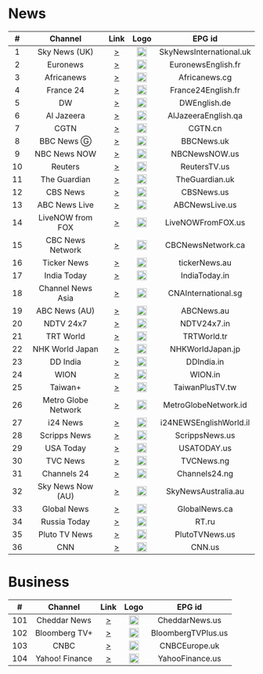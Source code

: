 <h1>News</h1>

| #   | Channel        | Link  | Logo | EPG id |
|:---:|:--------------:|:-----:|:----:|:------:|
| 1   | Sky News (UK)  | [>](https://i.mjh.nz/PlutoTV/155b285cd2665de274553d66f-alt.m3u8) | <img height="20" src="https://d2n0069hmnqmmx.cloudfront.net/epgdata/1.0/newchanlogos/512/512/skychb1404.png"/> | SkyNewsInternational.uk |
| 2   | Euronews | [>](https://shls-live-ak.akamaized.net/out/v1/115bfcde8fa342d182ef846445cdbdcf/index.m3u8) | <img height="20" src="https://upload.wikimedia.org/wikipedia/commons/thumb/9/9c/Euronews_2022.svg/640px-Euronews_2022.svg.png"/> | EuronewsEnglish.fr |
| 3   | Africanews | [>](https://ythls.armelin.one/channel/UC1_E8NeF5QHY2dtdLRBCCLA.m3u8) | <img height="20" src="https://i.imgur.com/xocvePC.png"/> | Africanews.cg |
| 4   | France 24 | [>](https://ythls.armelin.one/channel/UCQfwfsi5VrQ8yKZ-UWmAEFg.m3u8) | <img height="20" src="https://i.imgur.com/61MSiq9.png"/> | France24English.fr |
| 5   | DW  | [>](https://dwamdstream102.akamaized.net/hls/live/2015525/dwstream102/index.m3u8) | <img height="20" src="https://i.imgur.com/A1xzjOI.png"/> | DWEnglish.de |
| 6   | Al Jazeera   | [>](https://live-hls-web-aje.getaj.net/AJE/index.m3u8) | <img height="20" src="https://i.imgur.com/BB93NQP.png"/> | AlJazeeraEnglish.qa |
| 7   | CGTN          | [>](https://news.cgtn.com/resource/live/english/cgtn-news.m3u8) | <img height="20" src="https://i.imgur.com/fMsJYzl.png"/> | CGTN.cn |
| 8   | BBC News Ⓖ          | [>](https://vs-hls-push-uk-live.akamaized.net/x=4/i=urn:bbc:pips:service:bbc_news_channel_hd/pc_hd_abr_v2.m3u8) | <img height="20" src="https://raw.githubusercontent.com/tv-logo/tv-logos/main/countries/united-kingdom/bbc-news-uk.png"/> | BBCNews.uk |
| 9   | NBC News NOW         | [>](https://i.mjh.nz/SamsungTVPlus/GBBB1500004LG.m3u8) | <img height="20" src="https://raw.githubusercontent.com/tv-logo/tv-logos/main/countries/united-kingdom/nbc-news-now-uk.png"/> | NBCNewsNOW.us |
| 10  | Reuters              | [>](https://i.mjh.nz/SamsungTVPlus/GBBA33000219V.m3u8) | <img height="20" src="https://i.imgur.com/6eQ2nCJ.png"/> | ReutersTV.us |
| 11  | The Guardian         | [>](https://i.mjh.nz/SamsungTVPlus/GBAJ2400003DD.m3u8) | <img height="20" src="https://i.imgur.com/o9AYq9V.png"/> | TheGuardian.uk |
| 12  | CBS News             | [>](https://i.mjh.nz/SamsungTVPlus/USBA370000104.m3u8) | <img height="20" src="https://raw.githubusercontent.com/tv-logo/tv-logos/main/countries/united-states/cbs-news-us.png"/> | CBSNews.us |
| 13  | ABC News Live        | [>](https://i.mjh.nz/SamsungTVPlus/USBC39000171G.m3u8) | <img height="20" src="https://raw.githubusercontent.com/tv-logo/tv-logos/main/countries/united-states/abc-news-live-hz-us.png"/> | ABCNewsLive.us |
| 14  | LiveNOW from FOX     | [>](https://i.mjh.nz/SamsungTVPlus/USBA300024TN.m3u8)  | <img height="20" src="https://i.imgur.com/1JnyzHv.png"/> | LiveNOWFromFOX.us |
| 15  | CBC News Network     | [>](https://dai2.xumo.com/amagi_hls_data_xumo1212A-redboxcbcnews/CDN/playlist.m3u8) | <img height="20" src="https://i.imgur.com/SjTdhvJ.png"/> | CBCNewsNetwork.ca |
| 16  | Ticker News          | [>](https://cdn-uw2-prod.tsv2.amagi.tv/linear/amg01486-tickernews-tickernewsweb-ono/playlist.m3u8) | <img height="20" src="https://i.imgur.com/z7M0QxV.png"/> | tickerNews.au |
| 17  | India Today          | [>](https://indiatodaylive.akamaized.net/hls/live/2014320/indiatoday/indiatodaylive/playlist.m3u8) | <img height="20" src="https://i.imgur.com/koFYddE.png"/> | IndiaToday.in |
| 18  | Channel News Asia    | [>](https://ythls.armelin.one/channel/UC83jt4dlz1Gjl58fzQrrKZg.m3u8) | <img height="20" src="https://i.imgur.com/xWglicB.png"/> | CNAInternational.sg |
| 19  | ABC News (AU)        | [>](https://ythls.armelin.one/channel/UCVgO39Bk5sMo66-6o6Spn6Q.m3u8) | <img height="20" src="https://i.imgur.com/BrW7gk8.png"/> | ABCNews.au |
| 20  | NDTV 24x7            | [>](https://ythls.armelin.one/channel/UCZFMm1mMw0F81Z37aaEzTUA.m3u8) | <img height="20" src="https://raw.githubusercontent.com/tv-logo/tv-logos/main/countries/india/ndtv-24x7-in.png"/> | NDTV24x7.in |
| 21  | TRT World            | [>](https://ythls.armelin.one/channel/UC7fWeaHhqgM4Ry-RMpM2YYw.m3u8) | <img height="20" src="https://upload.wikimedia.org/wikipedia/commons/thumb/2/27/TRT_World.svg/512px-TRT_World.svg.png"/> | TRTWorld.tr |
| 22  | NHK World Japan      | [>](https://ythls.armelin.one/channel/UCSPEjw8F2nQDtmUKPFNF7_A.m3u8) | <img height="20" src="https://upload.wikimedia.org/wikipedia/commons/thumb/8/8d/NHK_World-Japan_TV.svg/512px-NHK_World-Japan_TV.svg.png"/> | NHKWorldJapan.jp |
| 23  | DD India             | [>](https://ythls.armelin.one/channel/UCGDQNvybfDDeGTf4GtigXaw.m3u8) | <img height="20" src="https://i.imgur.com/45uptR8.png"/> | DDIndia.in |
| 24  | WION                 | [>](https://ythls.armelin.one/channel/UC_gUM8rL-Lrg6O3adPW9K1g.m3u8) | <img height="20" src="https://i.imgur.com/Wc5Z3iS.png"/> | WION.in |
| 25  | Taiwan+              | [>](https://ythls.armelin.one/channel/UC7c6rvyAZLpKGk8ttVnpnLA.m3u8) | <img height="20" src="https://i.imgur.com/SfcZyqm.png"/> | TaiwanPlusTV.tw |
| 26  | Metro Globe Network  | [>](https://edge.medcom.id/live-edge/smil:mgnch.smil/playlist.m3u8)  | <img height="20" src="https://i.imgur.com/aiiinzg.png"/> | MetroGlobeNetwork.id |
| 27  | i24 News             | [>](https://bcovlive-a.akamaihd.net/6e3dd61ac4c34d6f8fb9698b565b9f50/eu-central-1/5377161796001/playlist-all_dvr.m3u8) | <img height="20" src="https://upload.wikimedia.org/wikipedia/commons/thumb/7/79/LOGO_i24NEWS.png/512px-LOGO_i24NEWS.png"/> | i24NEWSEnglishWorld.il |
| 28  | Scripps News         | [>](https://content.uplynk.com/channel/4bb4901b934c4e029fd4c1abfc766c37.m3u8) | <img height="20" src="https://i.imgur.com/UfN6aAi.png"/> | ScrippsNews.us |
| 29  | USA Today            | [>](https://lnc-usa-today.tubi.video/playlist.m3u8) | <img height="20" src="https://i.imgur.com/37K0AZX.png"/> | USATODAY.us |
| 30  | TVC News             | [>](https://ythls.armelin.one/channel/UCgp4A6I8LCWrhUzn-5SbKvA.m3u8) | <img height="20" src="https://i.imgur.com/jaSq18B.png"/> | TVCNews.ng |
| 31  | Channels 24          | [>](https://ythls.armelin.one/channel/UCEXGDNclvmg6RW0vipJYsTQ.m3u8) | <img height="20" src="https://upload.wikimedia.org/wikipedia/en/7/76/Channels_TV.jpg"/> | Channels24.ng |
| 32  | Sky News Now (AU)    | [>](https://i.mjh.nz/sky-news-now.m3u8) | <img height="20" src="https://upload.wikimedia.org/wikipedia/en/thumb/1/10/Sky_News_Australia_logo_-_2019.svg/512px-Sky_News_Australia_logo_-_2019.svg.png"/> | SkyNewsAustralia.au |
| 33  | Global News          | [>](https://live.corusdigitaldev.com/groupd/live/49a91e7f-1023-430f-8d66-561055f3d0f7/live.isml/.m3u8) | <img height="20" src="https://i.imgur.com/xk1QOhW.png"/> | GlobalNews.ca |
| 34  | Russia Today         | [>](https://rt-glb.rttv.com/live/rtnews/playlist.m3u8) | <img height="20" src="https://upload.wikimedia.org/wikipedia/commons/thumb/a/a0/Russia-today-logo.svg/512px-Russia-today-logo.svg.png"/> | RT.ru |
| 35  | Pluto TV News        | [>](https://service-stitcher.clusters.pluto.tv/stitch/hls/channel/5268abcd0ce20a8472000114/master.m3u8?advertisingId=&appName=web&appStoreUrl=&appVersion=DNT&app_name=&architecture=&buildVersion=&deviceDNT=0&deviceId=5268abcd0ce20a8472000114&deviceLat=&deviceLon=&deviceMake=web&deviceModel=web&deviceType=web&deviceVersion=DNT&includeExtendedEvents=false&marketingRegion=US&serverSideAds=false&sid=202&terminate=false&userId=) | <img height="20" src="https://i.imgur.com/JdqA4r9.png"/> | PlutoTVNews.us |
| 36  | CNN                  | [>](https://i.mjh.nz/SamsungTVPlus/GBAJ4900007I2.m3u8) | <img height="20" src="https://raw.githubusercontent.com/tv-logo/tv-logos/main/countries/united-states/cnn-us.png"/> | CNN.us |

<h1>Business</h1>

| #   | Channel        | Link  | Logo | EPG id |
|:---:|:--------------:|:-----:|:----:|:------:|
| 101  | Cheddar News         | [>](https://cheddar-cheddar-3.roku.wurl.com/manifest/playlist.m3u8) | <img height="20" src="https://i.imgur.com/tuP9GW8.png"/> | CheddarNews.us |
| 102  | Bloomberg TV+        | [>](https://bloomberg.com/media-manifest/streams/phoenix-us.m3u8) | <img height="20" src="https://i.imgur.com/xGlToly.png"/> | BloombergTVPlus.us |
| 103  | CNBC                 | [>](https://i.mjh.nz/SamsungTVPlus/GBBD3600001NO.m3u8) | <img height="20" src="https://d2n0069hmnqmmx.cloudfront.net/epgdata/1.0/newchanlogos/512/512/skychb1088.png"/> | CNBCEurope.uk |
| 104  | Yahoo! Finance       | [>](https://d1ewctnvcwvvvu.cloudfront.net/playlist.m3u8) | <img height="20" src="https://i.imgur.com/43oHsHL.png"/> | YahooFinance.us |
